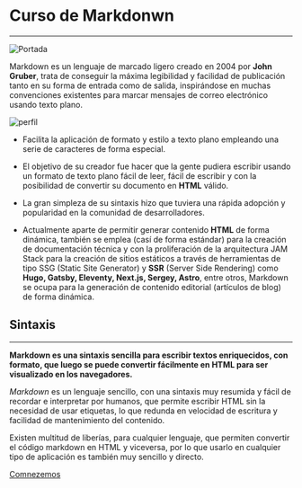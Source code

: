  # Curso de Markdonwn
---

![Portada](https://1.bp.blogspot.com/-jaQQ7nb7UFs/YE1ZnKjAInI/AAAAAAAAARs/AuiokX7SRj06y7fypNuKnaViKZSoinGkwCLcBGAsYHQ/w640-h256/Markdown_cover.png)

 Markdown es un lenguaje de marcado ligero creado en 2004 por **John Gruber**, trata de conseguir la máxima legibilidad y facilidad de publicación tanto en su forma de entrada como de salida, inspirándose en muchas convenciones existentes para marcar mensajes de correo electrónico usando texto plano.

![perfil](https://images.macworld.com/images/opinion/graphics/151235-gruber-small_original.jpg)


* Facilita la aplicación de formato y estilo a texto plano empleando una serie de caracteres de forma especial.

* El objetivo de su creador fue hacer que la gente pudiera escribir usando un formato de texto plano fácil de leer, fácil de escribir y con la posibilidad de convertir su documento en **HTML** válido.

* La gran simpleza de su sintaxis hizo que tuviera una rápida adopción y popularidad en la comunidad de desarrolladores.

* Actualmente aparte de permitir generar contenido **HTML** de forma dinámica, también se emplea (casí de forma estándar) para la creación de documentación técnica y con la proliferación de la arquitectura JAM Stack para la creación de sitios estáticos a través de herramientas de tipo SSG (Static Site Generator) y **SSR** (Server Side Rendering) como **Hugo, Gatsby, Eleventy, **Next.js**, Sergey, Astro**, entre otros, Markdown se ocupa para la generación de contenido editorial (artículos de blog) de forma dinámica.


## Sintaxis 
---

**Markdown es una sintaxis sencilla para escribir textos enriquecidos, con formato, que luego se puede convertir fácilmente en HTML para ser visualizado en los navegadores.**

_Markdown_ es un lenguaje sencillo, con una sintaxis muy resumida y fácil de recordar e interpretar por humanos, que permite escribir HTML sin la necesidad de usar etiquetas, lo que redunda en velocidad de escritura y facilidad de mantenimiento del contenido.

Existen multitud de liberías, para cualquier lenguaje, que permiten convertir el código markdown en HTML y viceversa, por lo que usarlo en cualquier tipo de aplicación es también muy sencillo y directo.

[Comnezemos]()
